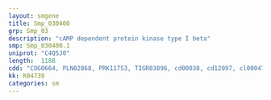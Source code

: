 ```yaml
---
layout: smgene
title: Smp_030400
grp: Smp_03
description: "cAMP dependent protein kinase type I beta"
smp: Smp_030400.1
uniprot: "C4Q5J0"
length:  1188
cdd: "COG0664, PLN02868, PRK11753, TIGR03896, cd00038, cd12097, cl00047, cl02594, pfam00027, smart00100"
kk: K04739
categories: sm
---
```

